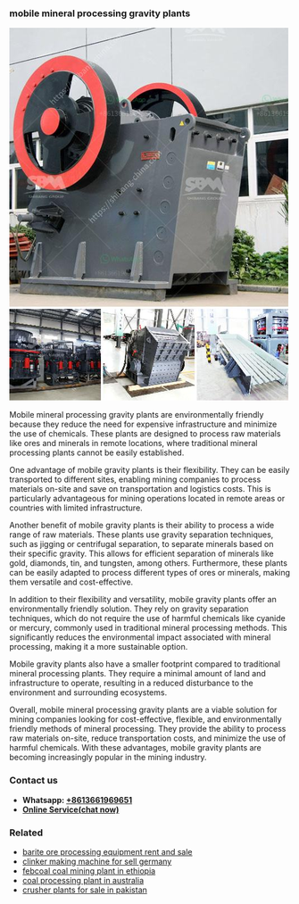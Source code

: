 <h3>mobile mineral processing gravity plants</h3><img src='1703042261.jpg' alt=''><p>Mobile mineral processing gravity plants are environmentally friendly because they reduce the need for expensive infrastructure and minimize the use of chemicals. These plants are designed to process raw materials like ores and minerals in remote locations, where traditional mineral processing plants cannot be easily established.</p><p>One advantage of mobile gravity plants is their flexibility. They can be easily transported to different sites, enabling mining companies to process materials on-site and save on transportation and logistics costs. This is particularly advantageous for mining operations located in remote areas or countries with limited infrastructure.</p><p>Another benefit of mobile gravity plants is their ability to process a wide range of raw materials. These plants use gravity separation techniques, such as jigging or centrifugal separation, to separate minerals based on their specific gravity. This allows for efficient separation of minerals like gold, diamonds, tin, and tungsten, among others. Furthermore, these plants can be easily adapted to process different types of ores or minerals, making them versatile and cost-effective.</p><p>In addition to their flexibility and versatility, mobile gravity plants offer an environmentally friendly solution. They rely on gravity separation techniques, which do not require the use of harmful chemicals like cyanide or mercury, commonly used in traditional mineral processing methods. This significantly reduces the environmental impact associated with mineral processing, making it a more sustainable option.</p><p>Mobile gravity plants also have a smaller footprint compared to traditional mineral processing plants. They require a minimal amount of land and infrastructure to operate, resulting in a reduced disturbance to the environment and surrounding ecosystems.</p><p>Overall, mobile mineral processing gravity plants are a viable solution for mining companies looking for cost-effective, flexible, and environmentally friendly methods of mineral processing. They provide the ability to process raw materials on-site, reduce transportation costs, and minimize the use of harmful chemicals. With these advantages, mobile gravity plants are becoming increasingly popular in the mining industry.</p><h3>Contact us</h3><ul><li><strong>Whatsapp:&nbsp;<a href="https://wa.me/8613661969651">+8613661969651</a></strong></li><li><a href="https://swt.shibang-china.com/?git&amp;zhl&amp;mobile mineral processing gravity plants"><strong>Online Service(chat now)</strong></a></li></ul><h3>Related</h3><ul><li><a href='barite ore processing equipment rent and sale.md'>barite ore processing equipment rent and sale</a></li><li><a href='clinker making machine for sell germany.md'>clinker making machine for sell germany</a></li><li><a href='febcoal coal mining plant in ethiopia.md'>febcoal coal mining plant in ethiopia</a></li><li><a href='coal processing plant in australia.md'>coal processing plant in australia</a></li><li><a href='crusher plants for sale in pakistan.md'>crusher plants for sale in pakistan</a></li></ul>